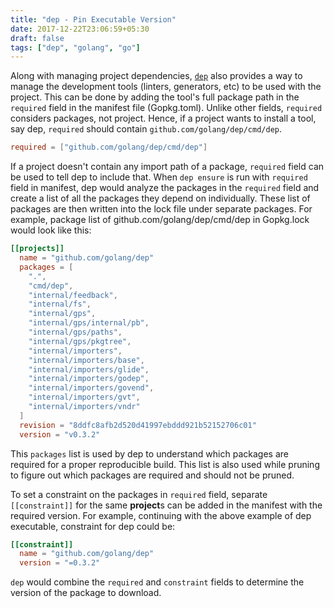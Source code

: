 ```yaml
---
title: "dep - Pin Executable Version"
date: 2017-12-22T23:06:59+05:30
draft: false
tags: ["dep", "golang", "go"]
---
```


Along with managing project dependencies, [`dep`](https://github.com/golang/dep)
also provides a way to manage the development tools (linters, generators, etc)
to be used with the project. This can be done by adding the tool's full package
path in the `required` field in the manifest file (Gopkg.toml). Unlike other
fields, `required` considers packages, not project. Hence, if a project wants to
install a tool, say dep, `required` should contain `github.com/golang/dep/cmd/dep`.

```toml
required = ["github.com/golang/dep/cmd/dep"]
```

If a project doesn't contain any import path of a package, `required` field can
be used to tell dep to include that. When `dep ensure` is run with `required`
field in manifest, dep would analyze the packages in the `required` field and
create a list of all the packages they depend on individually. These list of
packages are then written into the lock file under separate packages. For
example, package list of github.com/golang/dep/cmd/dep in Gopkg.lock would look
like this:

```toml
[[projects]]
  name = "github.com/golang/dep"
  packages = [
    ".",
    "cmd/dep",
    "internal/feedback",
    "internal/fs",
    "internal/gps",
    "internal/gps/internal/pb",
    "internal/gps/paths",
    "internal/gps/pkgtree",
    "internal/importers",
    "internal/importers/base",
    "internal/importers/glide",
    "internal/importers/godep",
    "internal/importers/govend",
    "internal/importers/gvt",
    "internal/importers/vndr"
  ]
  revision = "8ddfc8afb2d520d41997ebddd921b52152706c01"
  version = "v0.3.2"
```

This `packages` list is used by dep to understand which packages are required
for a proper reproducible build. This list is also used while pruning to figure
out which packages are required and should not be pruned.

To set a constraint on the packages in `required` field, separate
`[[constraint]]` for the same **project**s can be added in the manifest with the
required version. For example, continuing with the above example of dep
executable, constraint for dep could be:

```toml
[[constraint]]
  name = "github.com/golang/dep"
  version = "=0.3.2"
```

`dep` would combine the `required` and `constraint` fields to determine the
version of the package to download.
